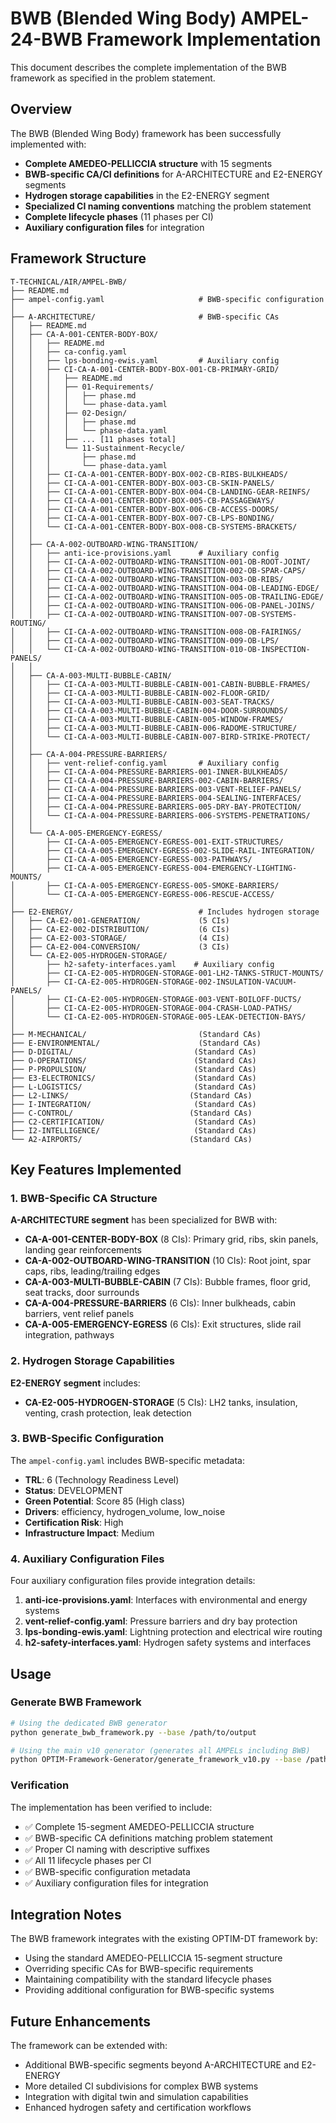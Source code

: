 # BWB (Blended Wing Body) AMPEL-24-BWB Framework Implementation

This document describes the complete implementation of the BWB framework as specified in the problem statement.

## Overview

The BWB (Blended Wing Body) framework has been successfully implemented with:

- **Complete AMEDEO-PELLICCIA structure** with 15 segments
- **BWB-specific CA/CI definitions** for A-ARCHITECTURE and E2-ENERGY segments
- **Hydrogen storage capabilities** in the E2-ENERGY segment
- **Specialized CI naming conventions** matching the problem statement
- **Complete lifecycle phases** (11 phases per CI)
- **Auxiliary configuration files** for integration

## Framework Structure

```
T-TECHNICAL/AIR/AMPEL-BWB/
├── README.md
├── ampel-config.yaml                     # BWB-specific configuration
│
├── A-ARCHITECTURE/                       # BWB-specific CAs
│   ├── README.md
│   ├── CA-A-001-CENTER-BODY-BOX/
│   │   ├── README.md
│   │   ├── ca-config.yaml
│   │   ├── lps-bonding-ewis.yaml         # Auxiliary config
│   │   ├── CI-CA-A-001-CENTER-BODY-BOX-001-CB-PRIMARY-GRID/
│   │   │   ├── README.md
│   │   │   ├── 01-Requirements/
│   │   │   │   ├── phase.md
│   │   │   │   └── phase-data.yaml
│   │   │   ├── 02-Design/
│   │   │   │   ├── phase.md
│   │   │   │   └── phase-data.yaml
│   │   │   ├── ... [11 phases total]
│   │   │   └── 11-Sustainment-Recycle/
│   │   │       ├── phase.md
│   │   │       └── phase-data.yaml
│   │   ├── CI-CA-A-001-CENTER-BODY-BOX-002-CB-RIBS-BULKHEADS/
│   │   ├── CI-CA-A-001-CENTER-BODY-BOX-003-CB-SKIN-PANELS/
│   │   ├── CI-CA-A-001-CENTER-BODY-BOX-004-CB-LANDING-GEAR-REINFS/
│   │   ├── CI-CA-A-001-CENTER-BODY-BOX-005-CB-PASSAGEWAYS/
│   │   ├── CI-CA-A-001-CENTER-BODY-BOX-006-CB-ACCESS-DOORS/
│   │   ├── CI-CA-A-001-CENTER-BODY-BOX-007-CB-LPS-BONDING/
│   │   └── CI-CA-A-001-CENTER-BODY-BOX-008-CB-SYSTEMS-BRACKETS/
│   │
│   ├── CA-A-002-OUTBOARD-WING-TRANSITION/
│   │   ├── anti-ice-provisions.yaml      # Auxiliary config
│   │   ├── CI-CA-A-002-OUTBOARD-WING-TRANSITION-001-OB-ROOT-JOINT/
│   │   ├── CI-CA-A-002-OUTBOARD-WING-TRANSITION-002-OB-SPAR-CAPS/
│   │   ├── CI-CA-A-002-OUTBOARD-WING-TRANSITION-003-OB-RIBS/
│   │   ├── CI-CA-A-002-OUTBOARD-WING-TRANSITION-004-OB-LEADING-EDGE/
│   │   ├── CI-CA-A-002-OUTBOARD-WING-TRANSITION-005-OB-TRAILING-EDGE/
│   │   ├── CI-CA-A-002-OUTBOARD-WING-TRANSITION-006-OB-PANEL-JOINS/
│   │   ├── CI-CA-A-002-OUTBOARD-WING-TRANSITION-007-OB-SYSTEMS-ROUTING/
│   │   ├── CI-CA-A-002-OUTBOARD-WING-TRANSITION-008-OB-FAIRINGS/
│   │   ├── CI-CA-A-002-OUTBOARD-WING-TRANSITION-009-OB-LPS/
│   │   └── CI-CA-A-002-OUTBOARD-WING-TRANSITION-010-OB-INSPECTION-PANELS/
│   │
│   ├── CA-A-003-MULTI-BUBBLE-CABIN/
│   │   ├── CI-CA-A-003-MULTI-BUBBLE-CABIN-001-CABIN-BUBBLE-FRAMES/
│   │   ├── CI-CA-A-003-MULTI-BUBBLE-CABIN-002-FLOOR-GRID/
│   │   ├── CI-CA-A-003-MULTI-BUBBLE-CABIN-003-SEAT-TRACKS/
│   │   ├── CI-CA-A-003-MULTI-BUBBLE-CABIN-004-DOOR-SURROUNDS/
│   │   ├── CI-CA-A-003-MULTI-BUBBLE-CABIN-005-WINDOW-FRAMES/
│   │   ├── CI-CA-A-003-MULTI-BUBBLE-CABIN-006-RADOME-STRUCTURE/
│   │   └── CI-CA-A-003-MULTI-BUBBLE-CABIN-007-BIRD-STRIKE-PROTECT/
│   │
│   ├── CA-A-004-PRESSURE-BARRIERS/
│   │   ├── vent-relief-config.yaml       # Auxiliary config
│   │   ├── CI-CA-A-004-PRESSURE-BARRIERS-001-INNER-BULKHEADS/
│   │   ├── CI-CA-A-004-PRESSURE-BARRIERS-002-CABIN-BARRIERS/
│   │   ├── CI-CA-A-004-PRESSURE-BARRIERS-003-VENT-RELIEF-PANELS/
│   │   ├── CI-CA-A-004-PRESSURE-BARRIERS-004-SEALING-INTERFACES/
│   │   ├── CI-CA-A-004-PRESSURE-BARRIERS-005-DRY-BAY-PROTECTION/
│   │   └── CI-CA-A-004-PRESSURE-BARRIERS-006-SYSTEMS-PENETRATIONS/
│   │
│   └── CA-A-005-EMERGENCY-EGRESS/
│       ├── CI-CA-A-005-EMERGENCY-EGRESS-001-EXIT-STRUCTURES/
│       ├── CI-CA-A-005-EMERGENCY-EGRESS-002-SLIDE-RAIL-INTEGRATION/
│       ├── CI-CA-A-005-EMERGENCY-EGRESS-003-PATHWAYS/
│       ├── CI-CA-A-005-EMERGENCY-EGRESS-004-EMERGENCY-LIGHTING-MOUNTS/
│       ├── CI-CA-A-005-EMERGENCY-EGRESS-005-SMOKE-BARRIERS/
│       └── CI-CA-A-005-EMERGENCY-EGRESS-006-RESCUE-ACCESS/
│
├── E2-ENERGY/                            # Includes hydrogen storage
│   ├── CA-E2-001-GENERATION/             (5 CIs)
│   ├── CA-E2-002-DISTRIBUTION/           (6 CIs)
│   ├── CA-E2-003-STORAGE/                (4 CIs)
│   ├── CA-E2-004-CONVERSION/             (3 CIs)
│   └── CA-E2-005-HYDROGEN-STORAGE/
│       ├── h2-safety-interfaces.yaml    # Auxiliary config
│       ├── CI-CA-E2-005-HYDROGEN-STORAGE-001-LH2-TANKS-STRUCT-MOUNTS/
│       ├── CI-CA-E2-005-HYDROGEN-STORAGE-002-INSULATION-VACUUM-PANELS/
│       ├── CI-CA-E2-005-HYDROGEN-STORAGE-003-VENT-BOILOFF-DUCTS/
│       ├── CI-CA-E2-005-HYDROGEN-STORAGE-004-CRASH-LOAD-PATHS/
│       └── CI-CA-E2-005-HYDROGEN-STORAGE-005-LEAK-DETECTION-BAYS/
│
├── M-MECHANICAL/                         (Standard CAs)
├── E-ENVIRONMENTAL/                      (Standard CAs)
├── D-DIGITAL/                           (Standard CAs)
├── O-OPERATIONS/                        (Standard CAs)
├── P-PROPULSION/                        (Standard CAs)
├── E3-ELECTRONICS/                      (Standard CAs)
├── L-LOGISTICS/                         (Standard CAs)
├── L2-LINKS/                           (Standard CAs)
├── I-INTEGRATION/                       (Standard CAs)
├── C-CONTROL/                          (Standard CAs)
├── C2-CERTIFICATION/                    (Standard CAs)
├── I2-INTELLIGENCE/                     (Standard CAs)
└── A2-AIRPORTS/                        (Standard CAs)
```

## Key Features Implemented

### 1. BWB-Specific CA Structure

**A-ARCHITECTURE segment** has been specialized for BWB with:
- **CA-A-001-CENTER-BODY-BOX** (8 CIs): Primary grid, ribs, skin panels, landing gear reinforcements
- **CA-A-002-OUTBOARD-WING-TRANSITION** (10 CIs): Root joint, spar caps, ribs, leading/trailing edges
- **CA-A-003-MULTI-BUBBLE-CABIN** (7 CIs): Bubble frames, floor grid, seat tracks, door surrounds
- **CA-A-004-PRESSURE-BARRIERS** (6 CIs): Inner bulkheads, cabin barriers, vent relief panels
- **CA-A-005-EMERGENCY-EGRESS** (6 CIs): Exit structures, slide rail integration, pathways

### 2. Hydrogen Storage Capabilities

**E2-ENERGY segment** includes:
- **CA-E2-005-HYDROGEN-STORAGE** (5 CIs): LH2 tanks, insulation, venting, crash protection, leak detection

### 3. BWB-Specific Configuration

The `ampel-config.yaml` includes BWB-specific metadata:
- **TRL**: 6 (Technology Readiness Level)
- **Status**: DEVELOPMENT
- **Green Potential**: Score 85 (High class)
- **Drivers**: efficiency, hydrogen_volume, low_noise
- **Certification Risk**: High
- **Infrastructure Impact**: Medium

### 4. Auxiliary Configuration Files

Four auxiliary configuration files provide integration details:

1. **anti-ice-provisions.yaml**: Interfaces with environmental and energy systems
2. **vent-relief-config.yaml**: Pressure barriers and dry bay protection
3. **lps-bonding-ewis.yaml**: Lightning protection and electrical wire routing
4. **h2-safety-interfaces.yaml**: Hydrogen safety systems and interfaces

## Usage

### Generate BWB Framework

```bash
# Using the dedicated BWB generator
python generate_bwb_framework.py --base /path/to/output

# Using the main v10 generator (generates all AMPELs including BWB)
python OPTIM-Framework-Generator/generate_framework_v10.py --base /path/to/output
```

### Verification

The implementation has been verified to include:
- ✅ Complete 15-segment AMEDEO-PELLICCIA structure
- ✅ BWB-specific CA definitions matching problem statement
- ✅ Proper CI naming with descriptive suffixes
- ✅ All 11 lifecycle phases per CI
- ✅ BWB-specific configuration metadata
- ✅ Auxiliary configuration files for integration

## Integration Notes

The BWB framework integrates with the existing OPTIM-DT framework by:
- Using the standard AMEDEO-PELLICCIA 15-segment structure
- Overriding specific CAs for BWB-specific requirements
- Maintaining compatibility with the standard lifecycle phases
- Providing additional configuration for BWB-specific systems

## Future Enhancements

The framework can be extended with:
- Additional BWB-specific segments beyond A-ARCHITECTURE and E2-ENERGY
- More detailed CI subdivisions for complex BWB systems
- Integration with digital twin and simulation capabilities
- Enhanced hydrogen safety and certification workflows